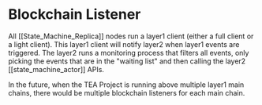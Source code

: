 # Blockchain Listener
All [[State_Machine_Replica]] nodes run a layer1 client (either a full client or a light client). This layer1 client will notify layer2 when layer1 events are triggered. The layer2 runs a monitoring process that filters all events, only picking the events that are in the "waiting list" and then calling the layer2 [[state_machine_actor]] APIs. 

In the future, when the TEA Project is running above multiple layer1 main chains, there would be multiple blockchain listeners for each main chain.
